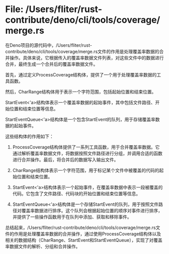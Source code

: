 # File: /Users/fliter/rust-contribute/deno/cli/tools/coverage/merge.rs

在Deno项目的源代码中，/Users/fliter/rust-contribute/deno/cli/tools/coverage/merge.rs文件的作用是处理覆盖率数据的合并操作。具体来说，它根据传入的覆盖率数据文件列表，对这些文件中的数据进行合并，最终生成一个合并后的覆盖率数据文件。

首先，通过定义ProcessCoverage结构体，提供了一个用于处理覆盖率数据的工具函数。

然后，CharRange结构体用于表示一个字符范围，包括起始位置和结束位置。

StartEvent<'a>结构体表示一个覆盖率数据的起始事件，其中包括文件路径、开始位置和结束位置等信息。

StartEventQueue<'a>结构体是一个包含StartEvent的队列，用于存储覆盖率数据的起始事件。

这些结构体的作用如下：

1. ProcessCoverage结构体提供了一系列工具函数，用于合并覆盖率数据。它通过解析覆盖率数据文件，将数据按照文件路径进行分组，并调用合适的函数进行合并操作。最后，将合并后的数据写入输出文件。

2. CharRange结构体表示一个字符范围，用于标记某个文件中被覆盖的代码的起始位置和结束位置。

3. StartEvent<'a>结构体表示一个起始事件，在覆盖率数据中表示一段被覆盖的代码。它包含了文件路径、代码块的开始位置和结束位置等信息。

4. StartEventQueue<'a>结构体是一个存储StartEvent的队列，用于按照文件路径对覆盖率数据进行排序。这个队列会根据起始位置的顺序对事件进行排序，并提供了一些操作函数用于在队列中添加、获取和移除事件。

总结起来，/Users/fliter/rust-contribute/deno/cli/tools/coverage/merge.rs文件的作用是处理覆盖率数据的合并操作，通过使用ProcessCoverage结构体以及相关的数据结构（CharRange、StartEvent和StartEventQueue），实现了对覆盖率数据文件的解析、分组和合并操作。


